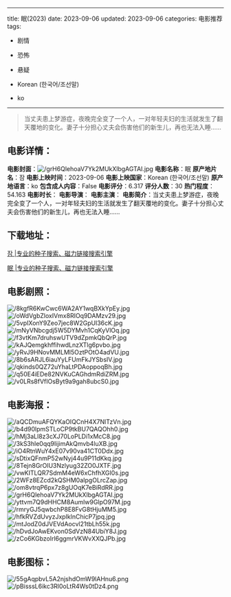 
---
title: 眠(2023)
date: 2023-09-06
updated: 2023-09-06
categories: 电影推荐
tags:
- 剧情
- 恐怖
- 悬疑

- Korean (한국어/조선말)
- ko
---


> 当丈夫患上梦游症，夜晚完全变了一个人，一对年轻夫妇的生活就发生了翻天覆地的变化。妻子十分担心丈夫会伤害他们的新生儿，再也无法入睡……

## **电影详情**：

**电影封面**：<img src="https://image.tmdb.org/t/p/w200/grH6QlehoaV7Yk2MUkXlbgAGTAI.jpg" alt="/grH6QlehoaV7Yk2MUkXlbgAGTAI.jpg" title="/grH6QlehoaV7Yk2MUkXlbgAGTAI.jpg">
**电影名称**：眠
**原产地片名**：잠
**电影上映时间**：2023-09-06
**电影上映国家**：Korean (한국어/조선말)
**原产地语言**：ko
**包含成人内容**：False
**电影评分**：6.317
**评分人数**：30
**热门程度**：54.163
**电影时长**：
**电影导演**：
**电影主演**：
**电影简介**：当丈夫患上梦游症，夜晚完全变了一个人，一对年轻夫妇的生活就发生了翻天覆地的变化。妻子十分担心丈夫会伤害他们的新生儿，再也无法入睡……

## **下载地址**：
[잠 |专业的种子搜索、磁力链接搜索引擎](https://movie.amd794.com:2083/?search=%EC%9E%A0&ordering=&mode=match_phrase&page_size=10&page=1)

[眠 |专业的种子搜索、磁力链接搜索引擎](https://movie.amd794.com:2083/?search=%E7%9C%A0&ordering=&mode=match_phrase&page_size=10&page=1)
 

## **电影剧照**：
<img src="https://image.tmdb.org/t/p/original/8kgfR6KwCwc6WA2AY1wqBXkYpEy.jpg" alt="/8kgfR6KwCwc6WA2AY1wqBXkYpEy.jpg" title="/8kgfR6KwCwc6WA2AY1wqBXkYpEy.jpg"><img src="https://image.tmdb.org/t/p/original/oWdVgbZloxIVmx8RIOq9DAMzv29.jpg" alt="/oWdVgbZloxIVmx8RIOq9DAMzv29.jpg" title="/oWdVgbZloxIVmx8RIOq9DAMzv29.jpg"><img src="https://image.tmdb.org/t/p/original/5vpIXonY9Zeo7jec8W2GpUl36cK.jpg" alt="/5vpIXonY9Zeo7jec8W2GpUl36cK.jpg" title="/5vpIXonY9Zeo7jec8W2GpUl36cK.jpg"><img src="https://image.tmdb.org/t/p/original/mNyVNbcgdj5W5DYMvh1CqKyVlOq.jpg" alt="/mNyVNbcgdj5W5DYMvh1CqKyVlOq.jpg" title="/mNyVNbcgdj5W5DYMvh1CqKyVlOq.jpg"><img src="https://image.tmdb.org/t/p/original/f3vtKm7druhswUTV9dZpmkQbQrP.jpg" alt="/f3vtKm7druhswUTV9dZpmkQbQrP.jpg" title="/f3vtKm7druhswUTV9dZpmkQbQrP.jpg"><img src="https://image.tmdb.org/t/p/original/kAJQemgkhffihwdLnzXTlg6pvbo.jpg" alt="/kAJQemgkhffihwdLnzXTlg6pvbo.jpg" title="/kAJQemgkhffihwdLnzXTlg6pvbo.jpg"><img src="https://image.tmdb.org/t/p/original/yRvJ9HNovMMLMl5OztPOtO4adVU.jpg" alt="/yRvJ9HNovMMLMl5OztPOtO4adVU.jpg" title="/yRvJ9HNovMMLMl5OztPOtO4adVU.jpg"><img src="https://image.tmdb.org/t/p/original/8b6sARJL6iauYyLFUmFkJYSbsIV.jpg" alt="/8b6sARJL6iauYyLFUmFkJYSbsIV.jpg" title="/8b6sARJL6iauYyLFUmFkJYSbsIV.jpg"><img src="https://image.tmdb.org/t/p/original/qkinds0QZ72uYhaLtPDAoppoqBh.jpg" alt="/qkinds0QZ72uYhaLtPDAoppoqBh.jpg" title="/qkinds0QZ72uYhaLtPDAoppoqBh.jpg"><img src="https://image.tmdb.org/t/p/original/q50E4iEDe82NVKuCAGhdmRdiZRM.jpg" alt="/q50E4iEDe82NVKuCAGhdmRdiZRM.jpg" title="/q50E4iEDe82NVKuCAGhdmRdiZRM.jpg"><img src="https://image.tmdb.org/t/p/original/v0LRs8fVfIOsByt9a9gah8ubcS0.jpg" alt="/v0LRs8fVfIOsByt9a9gah8ubcS0.jpg" title="/v0LRs8fVfIOsByt9a9gah8ubcS0.jpg">

## **电影海报**：
<img src="https://image.tmdb.org/t/p/original/aQCDmuAFQYKaOIQCnH4X7NlTzVn.jpg" alt="/aQCDmuAFQYKaOIQCnH4X7NlTzVn.jpg" title="/aQCDmuAFQYKaOIQCnH4X7NlTzVn.jpg"><img src="https://image.tmdb.org/t/p/original/b4d90lpmSTLoCP9tkBU7QAQOhh0.jpg" alt="/b4d90lpmSTLoCP9tkBU7QAQOhh0.jpg" title="/b4d90lpmSTLoCP9tkBU7QAQOhh0.jpg"><img src="https://image.tmdb.org/t/p/original/hMj3aLl8z3cXJ70LoPLDi1xMcC8.jpg" alt="/hMj3aLl8z3cXJ70LoPLDi1xMcC8.jpg" title="/hMj3aLl8z3cXJ70LoPLDi1xMcC8.jpg"><img src="https://image.tmdb.org/t/p/original/3kS3hle0qq9IijimAkQmvb4luXB.jpg" alt="/3kS3hle0qq9IijimAkQmvb4luXB.jpg" title="/3kS3hle0qq9IijimAkQmvb4luXB.jpg"><img src="https://image.tmdb.org/t/p/original/iO4RtnWuY4xE07v90va41CT0Ddx.jpg" alt="/iO4RtnWuY4xE07v90va41CT0Ddx.jpg" title="/iO4RtnWuY4xE07v90va41CT0Ddx.jpg"><img src="https://image.tmdb.org/t/p/original/sDtixQFnmP52wNyj44u9P11dKkq.jpg" alt="/sDtixQFnmP52wNyj44u9P11dKkq.jpg" title="/sDtixQFnmP52wNyj44u9P11dKkq.jpg"><img src="https://image.tmdb.org/t/p/original/8Tejn8GrOlU3Nzlyug32ZO0JXTF.jpg" alt="/8Tejn8GrOlU3Nzlyug32ZO0JXTF.jpg" title="/8Tejn8GrOlU3Nzlyug32ZO0JXTF.jpg"><img src="https://image.tmdb.org/t/p/original/vwKITLQR7SdmM4eW6xChfhXGI0s.jpg" alt="/vwKITLQR7SdmM4eW6xChfhXGI0s.jpg" title="/vwKITLQR7SdmM4eW6xChfhXGI0s.jpg"><img src="https://image.tmdb.org/t/p/original/2WFz8EZcd2kQSHM0aIpgOLrcZap.jpg" alt="/2WFz8EZcd2kQSHM0aIpgOLrcZap.jpg" title="/2WFz8EZcd2kQSHM0aIpgOLrcZap.jpg"><img src="https://image.tmdb.org/t/p/original/om8vtrqP6px7z8gUOqK7eBiRdRR.jpg" alt="/om8vtrqP6px7z8gUOqK7eBiRdRR.jpg" title="/om8vtrqP6px7z8gUOqK7eBiRdRR.jpg"><img src="https://image.tmdb.org/t/p/original/grH6QlehoaV7Yk2MUkXlbgAGTAI.jpg" alt="/grH6QlehoaV7Yk2MUkXlbgAGTAI.jpg" title="/grH6QlehoaV7Yk2MUkXlbgAGTAI.jpg"><img src="https://image.tmdb.org/t/p/original/yttvm7Q9dHHCM8Aumlw9GlpO97M.jpg" alt="/yttvm7Q9dHHCM8Aumlw9GlpO97M.jpg" title="/yttvm7Q9dHHCM8Aumlw9GlpO97M.jpg"><img src="https://image.tmdb.org/t/p/original/rmryGJ5qwbchP8E8FvG8tHjuMM5.jpg" alt="/rmryGJ5qwbchP8E8FvG8tHjuMM5.jpg" title="/rmryGJ5qwbchP8E8FvG8tHjuMM5.jpg"><img src="https://image.tmdb.org/t/p/original/hfkRVZdUvyzJxpIklnChicP7jpq.jpg" alt="/hfkRVZdUvyzJxpIklnChicP7jpq.jpg" title="/hfkRVZdUvyzJxpIklnChicP7jpq.jpg"><img src="https://image.tmdb.org/t/p/original/mtJodZ0dJVEVdAocvl21tbLh55k.jpg" alt="/mtJodZ0dJVEVdAocvl21tbLh55k.jpg" title="/mtJodZ0dJVEVdAocvl21tbLh55k.jpg"><img src="https://image.tmdb.org/t/p/original/hDvdJoAwEKvon0SdVzN84UbiY8J.jpg" alt="/hDvdJoAwEKvon0SdVzN84UbiY8J.jpg" title="/hDvdJoAwEKvon0SdVzN84UbiY8J.jpg"><img src="https://image.tmdb.org/t/p/original/zCo6KGbzolrl6ggmrVKWvXXQJPb.jpg" alt="/zCo6KGbzolrl6ggmrVKWvXXQJPb.jpg" title="/zCo6KGbzolrl6ggmrVKWvXXQJPb.jpg">

## **电影图标**：
<img src="https://image.tmdb.org/t/p/original/55gAqpbvL5A2njshdOmW9lAHnu6.png" alt="/55gAqpbvL5A2njshdOmW9lAHnu6.png" title="/55gAqpbvL5A2njshdOmW9lAHnu6.png"><img src="https://image.tmdb.org/t/p/original/pBisssL6ikc3Rl0oLtR4Ws0tDz4.png" alt="/pBisssL6ikc3Rl0oLtR4Ws0tDz4.png" title="/pBisssL6ikc3Rl0oLtR4Ws0tDz4.png">
